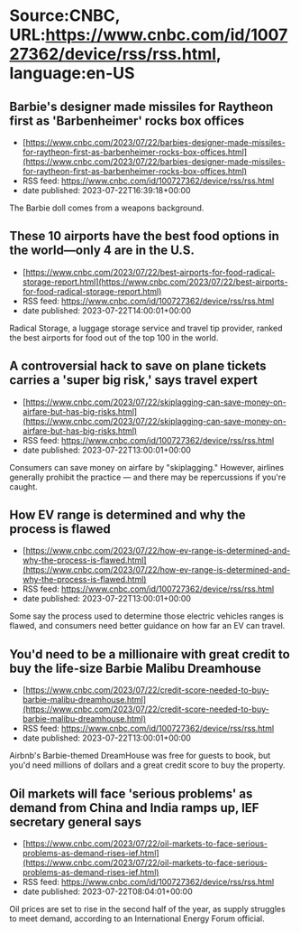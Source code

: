 # Source:CNBC, URL:https://www.cnbc.com/id/100727362/device/rss/rss.html, language:en-US

## Barbie's designer made missiles for Raytheon first as 'Barbenheimer' rocks box offices
 - [https://www.cnbc.com/2023/07/22/barbies-designer-made-missiles-for-raytheon-first-as-barbenheimer-rocks-box-offices.html](https://www.cnbc.com/2023/07/22/barbies-designer-made-missiles-for-raytheon-first-as-barbenheimer-rocks-box-offices.html)
 - RSS feed: https://www.cnbc.com/id/100727362/device/rss/rss.html
 - date published: 2023-07-22T16:39:18+00:00

The Barbie doll comes from a weapons background.

## These 10 airports have the best food options in the world—only 4 are in the U.S.
 - [https://www.cnbc.com/2023/07/22/best-airports-for-food-radical-storage-report.html](https://www.cnbc.com/2023/07/22/best-airports-for-food-radical-storage-report.html)
 - RSS feed: https://www.cnbc.com/id/100727362/device/rss/rss.html
 - date published: 2023-07-22T14:00:01+00:00

Radical Storage, a luggage storage service and travel tip provider, ranked the best airports for food out of the top 100 in the world.

## A controversial hack to save on plane tickets carries a 'super big risk,' says travel expert
 - [https://www.cnbc.com/2023/07/22/skiplagging-can-save-money-on-airfare-but-has-big-risks.html](https://www.cnbc.com/2023/07/22/skiplagging-can-save-money-on-airfare-but-has-big-risks.html)
 - RSS feed: https://www.cnbc.com/id/100727362/device/rss/rss.html
 - date published: 2023-07-22T13:00:01+00:00

Consumers can save money on airfare by "skiplagging." However, airlines generally prohibit the practice — and there may be repercussions if you're caught.

## How EV range is determined and why the process is flawed
 - [https://www.cnbc.com/2023/07/22/how-ev-range-is-determined-and-why-the-process-is-flawed.html](https://www.cnbc.com/2023/07/22/how-ev-range-is-determined-and-why-the-process-is-flawed.html)
 - RSS feed: https://www.cnbc.com/id/100727362/device/rss/rss.html
 - date published: 2023-07-22T13:00:01+00:00

Some say the process used to determine those electric vehicles ranges is flawed, and consumers need better guidance on how far an EV can travel.

## You'd need to be a millionaire with great credit to buy the life-size Barbie Malibu Dreamhouse
 - [https://www.cnbc.com/2023/07/22/credit-score-needed-to-buy-barbie-malibu-dreamhouse.html](https://www.cnbc.com/2023/07/22/credit-score-needed-to-buy-barbie-malibu-dreamhouse.html)
 - RSS feed: https://www.cnbc.com/id/100727362/device/rss/rss.html
 - date published: 2023-07-22T13:00:01+00:00

Airbnb's Barbie-themed DreamHouse was free for guests to book, but you'd need millions of dollars and a great credit score to buy the property.

## Oil markets will face 'serious problems' as demand from China and India ramps up, IEF secretary general says
 - [https://www.cnbc.com/2023/07/22/oil-markets-to-face-serious-problems-as-demand-rises-ief.html](https://www.cnbc.com/2023/07/22/oil-markets-to-face-serious-problems-as-demand-rises-ief.html)
 - RSS feed: https://www.cnbc.com/id/100727362/device/rss/rss.html
 - date published: 2023-07-22T08:04:01+00:00

Oil prices are set to rise in the second half of the year, as supply struggles to meet demand, according to an International Energy Forum official.

